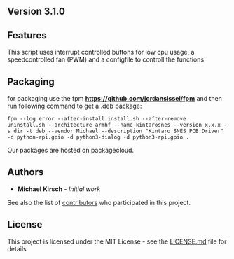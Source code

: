 ## Version 3.1.0

## Features

This script uses interrupt controlled buttons for low cpu usage, a speedcontrolled fan (PWM) and a configfile to controll the functions
## Packaging


for packaging use the fpm **https://github.com/jordansissel/fpm** and 
then run following command to get a .deb package: 

    fpm --log error --after-install install.sh --after-remove  uninstall.sh --architecture armhf --name kintarosnes --version x.x.x -s dir -t deb --vendor Michael --description "Kintaro SNES PCB Driver"  -d python-rpi.gpio -d python3-dialog -d python3-rpi.gpio .

Our packages are hosted on packagecloud.
 
 
## Authors

* **Michael Kirsch** - *Initial work*

See also the list of [contributors](https://github.com/michaelkirsch/contributors) who participated in this project.

## License

This project is licensed under the MIT License - see the [LICENSE.md](LICENSE.md) file for details

